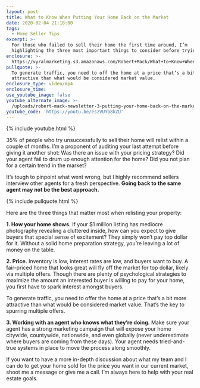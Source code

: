```yaml
---
layout: post
title: What to Know When Putting Your Home Back on the Market
date: 2020-02-04 21:18:00
tags:
  - Home Seller Tips
excerpt: >-
  For those who failed to sell their home the first time around, I’m
  highlighting the three most important things to consider before trying again.
enclosure: >-
  https://vyralmarketing.s3.amazonaws.com/Robert+Mack/What+to+Know+When+Putting+Your+Home+Back+on+the+Market.mp4
pullquote: >-
  To generate traffic, you need to off the home at a price that’s a bit more
  attractive than what would be considered market value.
enclosure_type: video/mp4
enclosure_time:
use_youtube_image: false
youtube_alternate_image: >-
  /uploads/robert-mack-newsletter-3-putting-your-home-back-on-the-market-youtube.jpg
youtube_code: 'https://youtu.be/eszVUYb8kZU'
---
```


{% include youtube.html %}

35% of people who try unsuccessfully to sell their home will relist within a couple of months. I’m a proponent of auditing your last attempt before giving it another shot: Was there an issue with your pricing strategy? Did your agent fail to drum up enough attention for the home? Did you not plan for a certain trend in the market?

It’s tough to pinpoint what went wrong, but I highly recommend sellers interview other agents for a fresh perspective. **Going back to the same agent may not be the best approach.&nbsp;**

{% include pullquote.html %}

Here are the three things that matter most when relisting your property:&nbsp;

**1\. How your home shows.** If your $1 million listing has mediocre photography revealing a cluttered inside, how can you expect to give buyers that special sense of excitement? They simply won’t pay top dollar for it. Without a solid home preparation strategy, you’re leaving a lot of money on the table.&nbsp;

**2\. Price.** Inventory is low, interest rates are low, and buyers want to buy. A fair-priced home that looks great will fly off the market for top dollar, likely via multiple offers. Though there are plenty of psychological strategies to maximize the amount an interested buyer is willing to pay for your home, you first have to spark interest amongst buyers.

To generate traffic, you need to offer the home at a price that’s a bit more attractive than what would be considered market value. That’s the key to spurring multiple offers.&nbsp;

**3\. Working with an agent who knows what they’re doing.** Make sure your agent has a strong marketing campaign that will expose your home citywide, countywide, nationwide, and even globally (never underestimate where buyers are coming from these days). Your agent needs tried-and-true systems in place to move the process along smoothly.&nbsp;

If you want to have a more in-depth discussion about what my team and I can do to get your home sold for the price you want in our current market, shoot me a message or give me a call. I’m always here to help with your real estate goals.